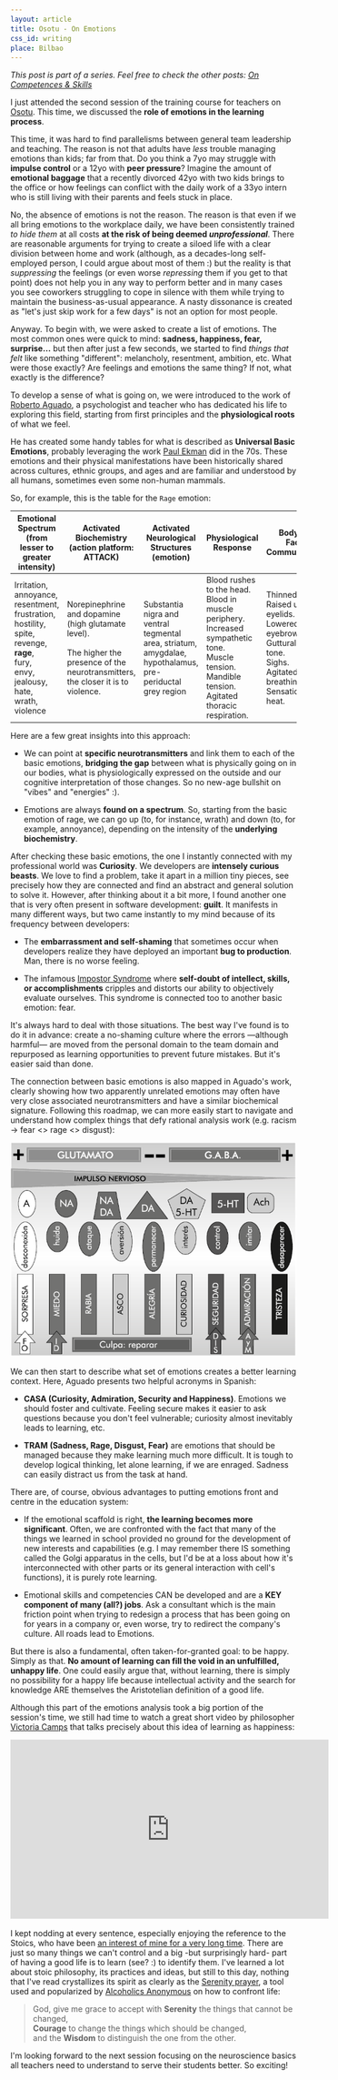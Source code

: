 ```yaml
---
layout: article
title: Osotu - On Emotions
css_id: writing
place: Bilbao
---
```


_This post is part of a series. Feel free to check the other posts: [On Competences & Skills](https://aitor.is/writing-on/Osotu-learning-session-one)_

I just attended the second session of the training course for teachers on [Osotu](https://fundazioa.osotu.org/). This time, we discussed the **role of emotions in the learning process**. 

This time, it was hard to find parallelisms between general team leadership and teaching. The reason is not that adults have _less_ trouble managing emotions than kids; far from that. Do you think a 7yo may struggle with **impulse control** or a 12yo with **peer pressure**? Imagine the amount of **emotional baggage** that a recently divorced 42yo with two kids brings to the office or how feelings can conflict with the daily work of a 33yo intern who is still living with their parents and feels stuck in place.

No, the absence of emotions is not the reason. The reason is that even if we all bring emotions to the workplace daily, we have been consistently trained _to hide them_ at all costs **at the risk of being deemed _unprofessional_**. There are reasonable arguments for trying to create a siloed life with a clear division between home and work (although, as a decades-long self-employed person, I could argue about most of them :) but the reality is that _suppressing_ the feelings (or even worse _repressing_ them if you get to that point) does not help you in any way to perform better and in many cases you see coworkers struggling to cope in silence with them while trying to maintain the business-as-usual appearance. A nasty dissonance is created as "let's just skip work for a few days" is not an option for most people.       

Anyway. To begin with, we were asked to create a list of emotions. The most common ones were quick to mind: **sadness, happiness, fear, surprise…** but then after just a few seconds, we started to find _things that felt_ like something "different": melancholy, resentment, ambition, etc. What were those exactly? Are feelings and emotions the same thing? If not, what exactly is the difference? 

To develop a sense of what is going on, we were introduced to the work of [Roberto Aguado](https://robertoaguado.com/), a psychologist and teacher who has dedicated his life to exploring this field, starting from first principles and the **physiological roots** of what we feel. 

He has created some handy tables for what is described as **Universal Basic Emotions**, probably leveraging the work [Paul Ekman](https://www.paulekman.com/universal-emotions/) did in the 70s. These emotions and their physical manifestations have been historically shared across cultures, ethnic groups, and ages and are familiar and understood by all humans, sometimes even some non-human mammals.    

So, for example, this is the table for the `Rage` emotion:

| Emotional Spectrum (from lesser to greater intensity)                                                                                                                            | Activated Biochemistry (action platform: ATTACK)                                                                                            | Activated Neurological Structures (emotion)                                                                | Physiological Response                                                                                                                                            | Body and Facial Communication                                                                                                                   |
| -------------------------------------------------------------------------------------------------------------------------------------------------------------------------------- | ------------------------------------------------------------------------------------------------------------------------------------------- | ---------------------------------------------------------------------------------------------------------- | ----------------------------------------------------------------------------------------------------------------------------------------------------------------- | ----------------------------------------------------------------------------------------------------------------------------------------------- |
| Irritation, <br>annoyance, <br>resentment, frustration, <br>hostility, <br>spite, <br>revenge, <br>**rage**, <br>fury, <br>envy, <br>jealousy, <br>hate, <br>wrath, <br>violence | Norepinephrine and dopamine (high glutamate level). <br><br>The higher the presence of the neurotransmitters, the closer it is to violence. | Substantia nigra and ventral tegmental area, striatum, amygdalae, hypothalamus, pre-periductal grey region | Blood rushes to the head. <br>Blood in muscle periphery.<br>Increased sympathetic tone.<br>Muscle tension.<br>Mandible tension.<br>Agitated thoracic respiration. | Thinned lips. <br>Raised upper eyelids. <br>Lowered eyebrows. <br>Guttural voice tone. <br>Sighs. <br>Agitated breathing.<br>Sensation of heat. |

Here are a few great insights into this approach:

- We can point at **specific neurotransmitters** and link them to each of the basic emotions, **bridging the gap** between what is physically going on in our bodies, what is physiologically expressed on the outside and our cognitive interpretation of those changes. So no new-age bullshit on "vibes" and "energies" :).

- Emotions are always **found on a spectrum**. So, starting from the basic emotion of rage, we can go up (to, for instance, wrath) and down (to, for example, annoyance), depending on the intensity of the **underlying biochemistry**.   

After checking these basic emotions, the one I instantly connected with my professional world was **Curiosity**. We developers are **intensely curious beasts**. We love to find a problem, take it apart in a million tiny pieces, see precisely how they are connected and find an abstract and general solution to solve it. However, after thinking about it a bit more, I found another one that is very often present in software development: **guilt**. It manifests in many different ways, but two came instantly to my mind because of its frequency between developers:

- The **embarrassment and self-shaming** that sometimes occur when developers realize they have deployed an important **bug to production**. Man, there is no worse feeling. 

- The infamous [Impostor Syndrome](https://www.wikiwand.com/en/Impostor_syndrome) where **self-doubt of intellect, skills, or accomplishments** cripples and distorts our ability to objectively evaluate ourselves. This syndrome is connected too to another basic emotion: fear.   

It's always hard to deal with those situations. The best way I've found is to do it in advance: create a no-shaming culture where the errors —although harmful— are moved from the personal domain to the team domain and repurposed as learning opportunities to prevent future mistakes. But it's easier said than done.    

The connection between basic emotions is also mapped in Aguado's work, clearly showing how two apparently unrelated emotions may often have very close associated neurotransmitters and have a similar biochemical signature. Following this roadmap, we can more easily start to navigate and understand how complex things that defy rational analysis work (e.g. racism -> fear <> rage <> disgust):

![](/images/neuro_transmitters.png)

We can then start to describe what set of emotions creates a better learning context. Here, Aguado presents two helpful acronyms in Spanish:

- **CASA (Curiosity, Admiration, Security and Happiness)**. Emotions we should foster and cultivate. Feeling secure makes it easier to ask questions because you don't feel vulnerable; curiosity almost inevitably leads to learning, etc.  

- **TRAM (Sadness, Rage, Disgust, Fear)** are emotions that should be managed because they make learning much more difficult. It is tough to develop logical thinking, let alone learning, if we are enraged. Sadness can easily distract us from the task at hand.

There are, of course, obvious advantages to putting emotions front and centre in the education system: 

- If the emotional scaffold is right, **the learning becomes more significant**. Often, we are confronted with the fact that many of the things we learned in school provided no ground for the development of new interests and capabilities (e.g. I may remember there IS something called the Golgi apparatus in the cells, but I'd be at a loss about how it's interconnected with other parts or its general interaction with cell's functions), it is purely rote learning.

- Emotional skills and competencies CAN be developed and are a **KEY component of many (all?) jobs**. Ask a consultant which is the main friction point when trying to redesign a process that has been going on for years in a company or, even worse, try to redirect the company's culture. All roads lead to Emotions.

But there is also a fundamental, often taken-for-granted goal: to be happy. Simply as that. **No amount of learning can fill the void in an unfulfilled, unhappy life**. One could easily argue that, without learning, there is simply no possibility for a happy life because intellectual activity and the search for knowledge ARE themselves the Aristotelian definition of a good life. 

Although this part of the emotions analysis took a big portion of the session's time, we still had time to watch a great short video by philosopher [Victoria Camps](https://www.wikiwand.com/en/Victoria_Camps) that talks precisely about this idea of learning as happiness:

<iframe width="560" height="315" src="https://www.youtube.com/embed/cMIpGnoZ8Sc?si=y0c-A3gozoGJ95Qe" title="YouTube video player" frameborder="0" allow="accelerometer; autoplay; clipboard-write; encrypted-media; gyroscope; picture-in-picture; web-share" referrerpolicy="strict-origin-when-cross-origin" allowfullscreen></iframe>

I kept nodding at every sentence, especially enjoying the reference to the Stoics, who have been [an interest of mine for a very long time](https://twitter.com/_aitor/status/764068915248975873). There are just so many things we can't control and a big -but surprisingly hard- part of having a good life is to learn (see? :) to identify them. I've learned a lot about stoic philosophy, its practices and ideas, but still to this day, nothing that I've read crystallizes its spirit as clearly as the [Serenity prayer](https://www.wikiwand.com/en/Serenity_Prayer), a tool used and popularized by [Alcoholics Anonymous](https://www.wikiwand.com/en/Alcoholics_Anonymous) on how to confront life:

> God, give me grace to accept with **Serenity** the things that cannot be changed,  
> **Courage** to change the things which should be changed,  
> and the **Wisdom** to distinguish the one from the other.  

I'm looking forward to the next session focusing on the neuroscience basics all teachers need to understand to serve their students better. So exciting! 
